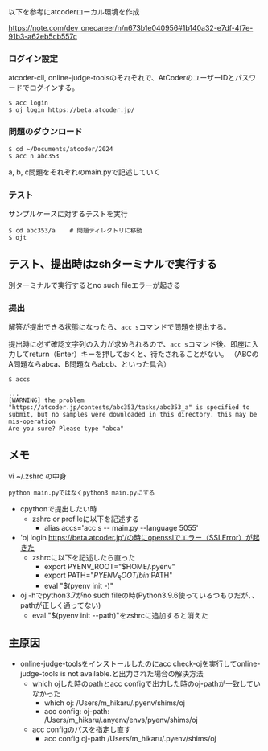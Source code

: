 以下を参考にatcoderローカル環境を作成

https://note.com/dev_onecareer/n/n673b1e040956#1b140a32-e7df-4f7e-91b3-a62eb5cb557c

### ログイン設定
atcoder-cli, online-judge-toolsのそれぞれで、AtCoderのユーザーIDとパスワードでログインする。

```
$ acc login
$ oj login https://beta.atcoder.jp/
```

### 問題のダウンロード
```
$ cd ~/Documents/atcoder/2024
$ acc n abc353
```

a, b, c問題をそれぞれのmain.pyで記述していく

### テスト
サンプルケースに対するテストを実行
```
$ cd abc353/a    # 問題ディレクトリに移動
$ ojt
```

## テスト、提出時はzshターミナルで実行する
別ターミナルで実行するとno such fileエラーが起きる

### 提出
解答が提出できる状態になったら、`acc s`コマンドで問題を提出する。

提出時に必ず確認文字列の入力が求められるので、`acc s`コマンド後、即座に入力してreturn（Enter）キーを押しておくと、待たされることがない。
（ABCのA問題ならabca、B問題ならabcb、といった具合）

```
$ accs

...
[WARNING] the problem "https://atcoder.jp/contests/abc353/tasks/abc353_a" is specified to submit, but no samples were downloaded in this directory. this may be mis-operation
Are you sure? Please type "abca"
```

## メモ
vi ~/.zshrc の中身
```
python main.pyではなくpython3 main.pyにする
```

* cpythonで提出したい時
  * zshrc or profileに以下を記述する
    * alias accs='acc s -- main.py --language 5055'
* 'oj login https://beta.atcoder.jp'/の時にopensslでエラー（SSLError）が起きた
  * zshrcに以下を記述したら直った
    * export PYENV_ROOT="$HOME/.pyenv"
    * export PATH="$PYENV_ROOT/bin:$PATH"
    * eval "$(pyenv init -)"
* oj -hでpython3.7がno such fileの時(Python3.9.6使っているつもりだが、、pathが正しく通ってない)
  * eval "$(pyenv init --path)"をzshrcに追加すると消えた

## 主原因
* online-judge-toolsをインストールしたのにacc check-ojを実行してonline-judge-tools is not available.と出力された場合の解決方法
  * which ojした時のpathとacc configで出力した時のoj-pathが一致していなかった
    * which oj: /Users/m_hikaru/.pyenv/shims/oj
    * acc config: oj-path: /Users/m_hikaru/.anyenv/envs/pyenv/shims/oj
  * acc configのパスを指定し直す
    * acc config oj-path /Users/m_hikaru/.pyenv/shims/oj